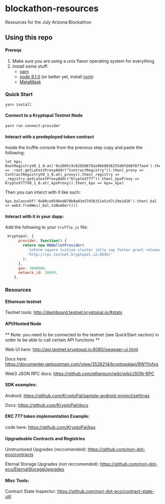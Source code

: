 # blockathon-resources

Resources for the July Arizona Blockathon

## Using this repo

#### Prereqs

1. Make sure you are using a unix flavor operating system for everything
2. Install some stuff:
   * [yarn](https://yarnpkg.com/en/)
   * [node 9.1.0](https://nodejs.org/en/) (or better yet, install
     [nvm](https://github.com/creationix/nvm))
   * [MetaMask](https://metamask.io)
     
### Quick Start

`yarn install`

#### Connect to a Kryptopal Testnet Node

`yarn run connect:provider`

#### Interact with a predeployed token contract

Inside the truffle console from the previous step copy and paste the following:

```
let kpx; RootRegistryV0_1_0.at('0x2095c9c828586791e9bb0836255d6fdd8f87fae4').then(_root => _root.getLatestProxyAddr("ContractRegistry")).then(_proxy => ContractRegistryV0_1_0.at(_proxy)).then(_registry => _registry.getLatestProxyAddr("KryptoX777")).then(_kpxProxy => KryptoX777V0_1_0.at(_kpxProxy)).then(_kpx => kpx=_kpx)
```

Then you can interct with it like such:

```
kpx.balanceOf('0x80ce9596ed870b0a03e57d3b311e5c67c29e1d26').then(_bal => web3.fromWei(_bal.toNumber()))
```

#### Interact with it in your dapp:

Add the following to your `truffle.js` file:

```javascript
 kryptopal: {
      provider: function() {
        return new HDWalletProvider(
          'inform square tuition cluster jelly say foster grant release wet lonely monkey', //throw-away blockathon mnemonic
          'http://rpc.testnet.kryptopal.io:8545/'
        );
      },
      gas: 3000000,
      network_id: 28699,
    },
```

### Resources

#### Ethereum testnet

Testnet tools: http://dashboard.testnet.kryptopal.io/#stats

#### API/Hosted Node
 
** Note: you need to be connected to the testnet (see QuickStart section) in order to be able to call certain API functions **

Web UI here: http://api.testnet.kryptopal.io:8080/swagger-ui.html

Docs here: https://documenter.getpostman.com/view/3526214/kryptopalapi/RW1Yofsg

Web3 JSON RPC docs: https://github.com/ethereum/wiki/wiki/JSON-RPC

#### SDK examples:

Android: https://github.com/KryptoPal/sample-android-project/settings

Docs: https://github.com/KryptoPal/docs

#### ERC 777 token implementation Example:

code here: https://github.com/KryptoPal/kpx

#### Upgradeable Contracts and Registries

Unstructured Upgrades (reccomended): https://github.com/nori-dot-eco/contracts

Eternal Storage Upgrades (not reccomended): https://github.com/nori-dot-eco/EternalStorageUpgrades

#### Misc Tools:

Contract State Inspector: https://github.com/nori-dot-eco/contract-state-util
